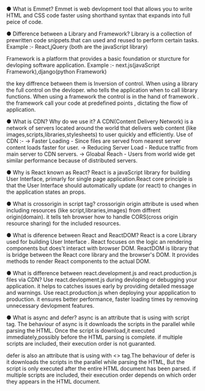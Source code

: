 ● What is Emmet?
Emmet is web devlopment tool that allows you to write HTML and CSS code faster using
shorthand syntax that expands into full peice of code.

● Difference between a Library and Framework?
Library is a collection of prewritten code snippets.that can used and reused to perform certain
tasks.
Example :- React,jQuery (both are the javaScript library)

Framework is a platform that provides a basic foundation or sturcture for devloping software
application.
Example :- next.js(javaScript Framework),django(python Framework)

the key diffrence between them is Inversion of control. When using a library the full control on the devloper. who tells the application when to call library functions.
When using a framework the control is in the hand of framework . the framework call your code at predefined points , dictating the flow of application.

● What is CDN? Why do we use it?
A CDN(Content Delivery Network) is a network of servers located around the world that delivers web content (like images,scripts,libraries,stylesheets) to user quickly and efficiently.
Use of CDN :-
-> Faster Loading - Since files are served from nearest server content loads faster for user.
-> Reducing Server Load - Reduce traffic from main server to CDN servers.
-> Gloabal Reach - Users from world wide get similar performance because of distributed servers.

● Why is React known as React?
React is a javaScript library for building User Interface, primarly for single page application.React core principle is that the User Interface should automatically update (or react) to changes in the application states an props.

● What is crossorigin in script tag?
crossorigin origin attribute is used when including resources (like script,libraries,images) from diffrent origin(domain). it tells teh browser how to handle CORS(cross origin resource sharing) for the included resources.

● What is diference between React and ReactDOM?
React is a core Library used for building User Interface . React focuses on the logic an rendering components but does't interact with browser DOM.
ReactDOM is library that is bridge between the React core library and the browser's DOM. It provides methods to render React components to the actual DOM.

● What is difference between react.development.js and react.production.js files via CDN?
Use react.devlopment.js during devloping or debugging your application. it helps to catches issues early by providing detailed message and warnings.
Use react.production.js when deploying your appplication to production. it ensures better performance, faster loading times by removing unnecessary devlopment features.

● What is async and defer?
async is an attribute that is using with script tag. The behaviour of async is it downloads the scripts in the parallel while parsing the HTML. Once the script is download,it executed immediately,possibly before the HTML parsing is complete.
if multiple scripts are included, their execution order is not guaranted.

defer is also an attribute that is using with <> tag.The behaviour of defer is it downloads the scripts in the parallel while parsing the HTML, But the script is only executed after the entire HTML document has been parsed.
if multiple scripts are included, their execution order depends on which order they appears in the HTML document.
